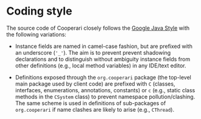 # Coding style

The source code of Cooperari closely follows the [Google Java Style](http://google-styleguide.googlecode.com/svn/trunk/javaguide.html) with the following variations:

* Instance fields are named in camel-case fashion, but are prefixed with an underscore (`'_'`).  The aim is to prevent prevent shadowing declarations and to distinguish without ambiguity instance fields from other definitions (e.g., local method variables) in any IDE/text editor.
 
* Definitions exposed through the `org.cooperari` package (the top-level main package used by client code) are prefixed with `C` (classes, interfaces, enumerations, annotations, constants) or `c` (e.g., static class methods in the `CSystem` class) to prevent namespace pollution/clashing.  The same scheme is used in definitions of sub-packages of `org.cooperari` if name clashes are likely to arise (e.g., `CThread`).




